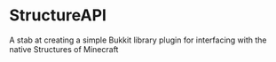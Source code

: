 # StructureAPI
A stab at creating a simple Bukkit library plugin for interfacing with the native Structures of Minecraft

